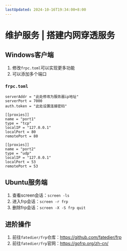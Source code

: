 ```yaml
---
lastUpdated: 2024-10-16T19:34:00+8:00
---
```


# 维护服务 | 搭建内网穿透服务

## Windows客户端

1. 修改```frpc.toml```可以实现更多功能
2. 可以添加多个端口

### ```frpc.toml```

```toml{6,9,10,13,14,16,17}
serverAddr = "此处修改为服务器ip地址"
serverPort = 7000
auth.token = "此处设置连接密码"

[[proxies]]
name = "port1"
type = "tcp"
localIP = "127.0.0.1"
localPort = 80
remotePort = 80

[[proxies]]
name = "port2"
type = "udp"
localIP = "127.0.0.1"
localPort = 53
remotePort = 53
```

## Ubuntu服务端

1. 查看screen会话：```screen -ls```
2. 进入frp会话：```screen -r frp```
3. 删除frp会话：```screen -X -S frp quit```

## 进阶操作

1. 前往```fatedier/frp```仓库：<https://github.com/fatedier/frp>
2. 前往```fatedier/frp```官网：<https://gofrp.org/zh-cn/>